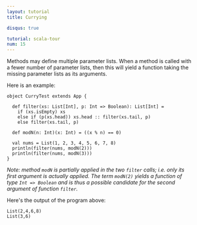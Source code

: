 ```yaml
---
layout: tutorial
title: Currying

disqus: true

tutorial: scala-tour
num: 15
---
```


Methods may define multiple parameter lists. When a method is called with a fewer number of parameter lists, then this will yield a function taking the missing parameter lists as its arguments.

Here is an example:

    object CurryTest extends App {
    
      def filter(xs: List[Int], p: Int => Boolean): List[Int] =
        if (xs.isEmpty) xs
        else if (p(xs.head)) xs.head :: filter(xs.tail, p)
        else filter(xs.tail, p)
    
      def modN(n: Int)(x: Int) = ((x % n) == 0)
    
      val nums = List(1, 2, 3, 4, 5, 6, 7, 8)
      println(filter(nums, modN(2)))
      println(filter(nums, modN(3)))
    }

_Note: method `modN` is partially applied in the two `filter` calls; i.e. only its first argument is actually applied. The term `modN(2)` yields a function of type `Int => Boolean` and is thus a possible candidate for the second argument of function `filter`._

Here's the output of the program above:

    List(2,4,6,8)
    List(3,6)
